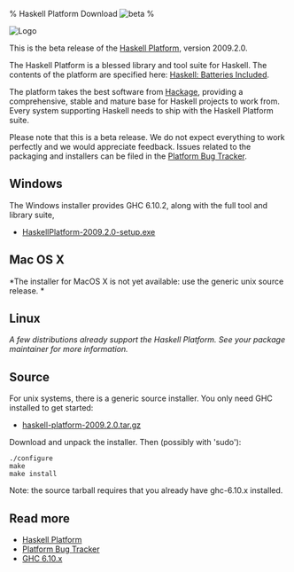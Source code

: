 % Haskell Platform Download <img src="http://code.haskell.org/haskell-platform/download-website/images/beta-icon.png" alt="beta">
%

<img src="http://haskell.org/sitewiki/images/a/a8/Haskell-logo-60.png" alt="Logo">

This is the beta release of the [Haskell Platform], version 2009.2.0.

The Haskell Platform is a blessed library and tool suite for Haskell.
The contents of the platform are specified here: [Haskell: Batteries Included].

The platform takes the best software from [Hackage], providing a
comprehensive, stable and mature base for Haskell projects to work from.
Every system supporting Haskell needs to ship with the Haskell Platform suite.

Please note that this is a beta release. We do not expect everything to
work perfectly and we would appreciate feedback. Issues related to the
packaging and installers can be filed in the [Platform Bug Tracker].

[Haskell Platform]: http://haskell.org/haskellwiki/Haskell_Platform
[Hackage]: http://hackage.haskell.org
[Platform Bug Tracker]: http://trac.haskell.org/haskell-platform/
[Haskell: Batteries Included]: ./contents.html

Windows
-------

The Windows installer provides GHC 6.10.2, along with the full tool and
library suite,

 * [HaskellPlatform-2009.2.0-setup.exe]

[HaskellPlatform-2009.2.0-setup.exe]: http://haskell.org/download/platform/2009.2.0/HaskellPlatform-2009.2.0-setup.exe

Mac OS X
--------

*The installer for MacOS X is not yet available: use the generic unix source release. *

Linux
-----

*A few distributions already support the Haskell Platform. See your
package maintainer for more information.*

Source
------

For unix systems, there is a generic source installer. You only need GHC
installed to get started:

 * [haskell-platform-2009.2.0.tar.gz]

[haskell-platform-2009.2.0.tar.gz]: http://haskell.org/download/platform/2009.2.0/haskell-platform-2009.2.0.tar.gz

Download and unpack the installer. Then (possibly with 'sudo'):

    ./configure
    make
    make install

Note: the source tarball requires that you already have ghc-6.10.x installed.

Read more
---------

* [Haskell Platform]
* [Platform Bug Tracker]
* [GHC 6.10.x]

[GHC 6.10.x]: http://haskell.org/ghc
